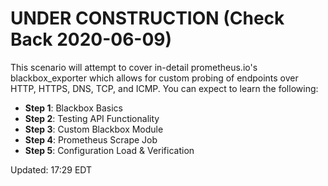 # UNDER CONSTRUCTION (Check Back 2020-06-09)

This scenario will attempt to cover in-detail prometheus.io's blackbox_exporter which allows for custom probing of endpoints over HTTP, HTTPS, DNS, TCP, and ICMP.  You can expect to learn the following:

* **Step 1**: Blackbox Basics
* **Step 2**: Testing API Functionality
* **Step 3**: Custom Blackbox Module
* **Step 4**: Prometheus Scrape Job
* **Step 5**: Configuration Load & Verification

Updated: 17:29 EDT
